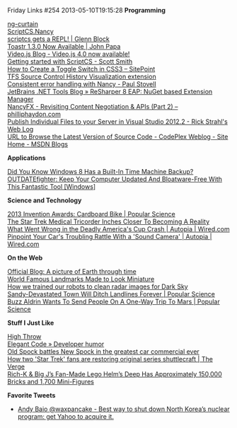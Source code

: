 Friday Links #254
2013-05-10T19:15:28
**Programming**

[ng-curtain](http://joshdmiller.github.io/ng-curtain/#/home)[  
ScriptCS.Nancy](https://github.com/adamralph/scriptcs-nancy#scriptcsnancy)  
[scriptcs gets a REPL! | Glenn Block](http://codebetter.com/glennblock/2013/05/07/scriptcs-gets-a-repl/)  
[Toastr 1.3.0 Now Available | John Papa](http://www.johnpapa.net/toastr-1-3-0-now-available/)  
[Video.js Blog - Video.js 4.0 now available!](http://blog.videojs.com/post/50021214078/video-js-4-0-now-available)  
[Getting started with ScriptCS - Scott Smith](http://scottksmith.com/blog/2013/05/08/getting-started-with-scriptcs/)  
[How to Create a Toggle Switch in CSS3 – SitePoint](http://www.sitepoint.com/css3-toggle-switch/)  
[TFS Source Control History Visualization extension](http://visualstudiogallery.msdn.microsoft.com/6a8e7330-8395-4915-935f-941dc3bde29c)  
[Consistent error handling with Nancy - Paul Stovell](http://paulstovell.com/blog/consistent-error-handling-with-nancy)  
[JetBrains .NET Tools Blog » ReSharper 8 EAP: NuGet based Extension Manager](http://blogs.jetbrains.com/dotnet/2013/05/resharper-8-eap-nuget-based-extension-manager/)  
[NancyFX - Revisiting Content Negotiation & APIs (Part 2) – philliphaydon.com](http://www.philliphaydon.com/2013/05/nancyfx-revisiting-content-negotiation-and-apis-part-2/)  
[Publish Individual Files to your Server in Visual Studio 2012.2 - Rick Strahl's Web Log](http://www.west-wind.com/weblog/posts/2013/May/10/Publish-Individual-Files-to-your-Server-in-Visual-Studio-20122)  
[URL to Browse the Latest Version of Source Code - CodePlex Weblog - Site Home - MSDN Blogs](http://blogs.msdn.com/b/codeplex/archive/2013/05/09/url-to-browse-the-latest-version-of-source-code.aspx)

**Applications**

[Did You Know Windows 8 Has a Built-In Time Machine Backup?](http://www.makeuseof.com/tag/did-you-know-windows-8-has-a-built-in-time-machine-backup/)  
[OUTDATEfighter: Keep Your Computer Updated And Bloatware-Free With This Fantastic Tool [Windows]](http://www.makeuseof.com/tag/outdatefighter-keep-your-computer-updated-and-bloatware-free-with-this-fantastic-tool-windows/)

**Science and Technology**

[2013 Invention Awards: Cardboard Bike | Popular Science](http://www.popsci.com/technology/article/2013-04/transportation-cardboard-bike)  
[The Star Trek Medical Tricorder Inches Closer To Becoming A Reality](http://www.bitrebels.com/technology/medical-tricorder-inches-reality/)  
[What Went Wrong in the Deadly America's Cup Crash | Autopia | Wired.com](http://www.wired.com/autopia/2013/05/americas-cup-crash/)  
[Pinpoint Your Car's Troubling Rattle With a 'Sound Camera' | Autopia | Wired.com](http://www.wired.com/autopia/2013/05/kaist-sound-camera/)

**On the Web**

[Official Blog: A picture of Earth through time](http://googleblog.blogspot.com/2013/05/a-picture-of-earth-through-time.html)  
[World Famous Landmarks Made to Look Miniature](http://www.visualnews.com/2013/05/08/world-famous-landmarks-made-to-look-miniature/)  
[How we trained our robots to clean radar images for Dark Sky](http://blog.forecast.io/cleaning-radar-images-using-neural-nets-computer-vision/)  
[Sandy-Devastated Town Will Ditch Landlines Forever | Popular Science](http://www.popsci.com/technology/article/2013-05/sandy-devastated-town-will-ditch-landlines-forever)  
[Buzz Aldrin Wants To Send People On A One-Way Trip To Mars | Popular Science](http://www.popsci.com/science/article/2013-05/popsci-interview-buzz-aldrins-vision-permanent-home-mars)

**Stuff I Just Like**

[High Throw](https://what-if.xkcd.com/44/)  
[Elegant Code » Developer humor](http://elegantcode.com/2013/05/09/developer-humor/)  
[Old Spock battles New Spock in the greatest car commercial ever](http://io9.com/old-spock-battles-new-spock-in-the-greatest-car-commerc-493836696)  
[How two 'Star Trek' fans are restoring original series shuttlecraft | The Verge](http://www.theverge.com/culture/2013/5/8/4313528/star-trek-galileo-shuttlecraft-restoration-project-interview)  
[Rich-K & Big J’s Fan-Made Lego Helm’s Deep Has Approximately 150,000 Bricks and 1,700 Mini-Figures](http://collider.com/lego-helms-deep/)

**Favorite Tweets**

  * [Andy Baio ‏@waxpancake - Best way to shut down North Korea’s nuclear program: get Yahoo to acquire it.](https://twitter.com/waxpancake/status/332635043145080832)
